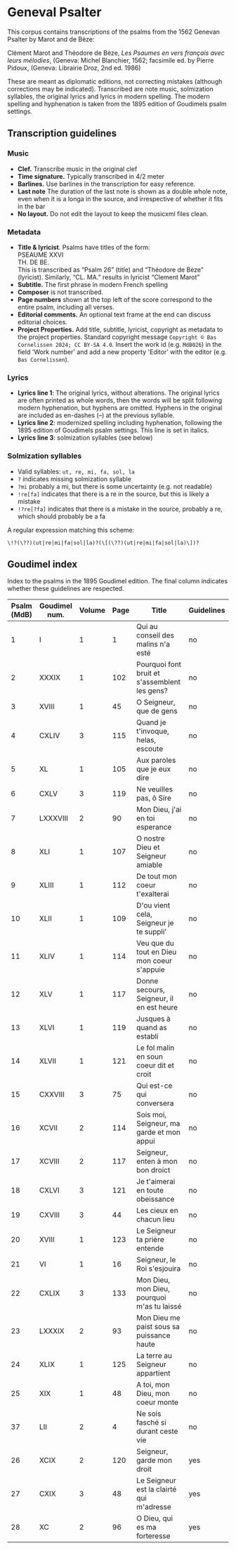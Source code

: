 # Geneval Psalter

This corpus contains transcriptions of the psalms from the 1562 Genevan Psalter by Marot and de Bèze:

Clément Marot and Théodore de Bèze, *Les Psaumes en vers français avec leurs mélodies*, (Geneva: Michel Blanchier, 1562; facsimile ed. by Pierre Pidoux, (Geneva: Librairie Droz, 2nd ed. 1986)

These are meant as diplomatic editions, not correcting mistakes (although corrections may be indicated). Transcribed are note music, solmization syllables, the original lyrics and lyrics in modern spelling. The modern spelling and hyphenation is taken from the 1895 edition of Goudimels psalm settings.

## Transcription guidelines

### Music
- **Clef.** Transcribe music in the original clef
- **Time signature.** Typically transcribed in 4/2 meter
- **Barlines.** Use barlines in the transcription for easy reference.
- **Last note** The duration of the last note is shown as a double whole note, even when it is a longa in the source, and irrespective of whether it fits in the bar
- **No layout.** Do not edit the layout to keep the musicxml files clean.

### Metadata
- **Title & lyricist**. Psalms have titles of the form:  
  PSEAUME XXVI  
	TH. DE BE.  
  This is transcribed as “Psalm 26” (title) and “Théodore de Bèze” (lyricist). Similarly, “CL. MA.” results in lyricist “Clement Marot”
- **Subtitle.** The first phrase in modern French spelling
- **Composer** is not transcribed.
- **Page numbers** shown at the top left of the score correspond to the entire psalm, including all verses.
- **Editorial comments.** An optional text frame at the end can discuss editorial choices.
- **Project Properties.** Add title, subtitle, lyricist, copyright as metadata to the project properties. Standard copyright message `Copyright © Bas Cornelissen 2024; CC BY-SA 4.0`. Insert the work id (e.g. `MdB026`) in the field 'Work number' and add a new property 'Editor' with the editor (e.g. `Bas Cornelissen`).

### Lyrics
- **Lyrics line 1**: The original lyrics, without alterations. The original lyrics are often printed as whole words, then the words will be split following modern hyphenation, but hyphens are omitted. Hyphens in the original are included as en-dashes (–) at the previous syllable.
- **Lyrics line 2**: modernized spelling including hyphenation, following the 1895 edition of Goudimels psalm settings. This line is set in italics.
- **Lyrics line 3**: solmization syllables (see below)

### Solmization syllables

- Valid syllables: `ut, re, mi, fa, sol, la`
- `?` indicates missing solmization syllable
- `?mi` probably a mi, but there is some uncertainty (e.g. not readable)
- `!re[fa]` indicates that there is a re in the source, but this is likely a mistake
- `!?re[?fa]` indicates that there is a mistake in the source, probably a re, which should probably be a fa

A regular expression matching this scheme:

```re
\!?(\??)(ut|re|mi|fa|sol|la)?(\[(\??)(ut|re|mi|fa|sol|la)\])?
```

## Goudimel index

Index to the psalms in the 1895 Goudimel edition.
The final column indicates whether these guidelines are respected.

| Psalm (MdB) | Goudimel num.   | Volume | Page | Title                                         | Guidelines |
| ----------- | --------------- | ------ | ---- | --------------------------------------------- |---|
| 1           | I               | 1      | 1    | Qui au conseil des malins n'a esté            | no |
| 2           | XXXIX           | 1      | 102  | Pourquoi font bruit et s'assemblent les gens? | no |
| 3           | XVIII           | 1      | 45   | O Seigneur, que de gens                       | no |
| 4           | CXLIV           | 3      | 115  | Quand je t'invoque, helas, escoute            | no |
| 5           | XL              | 1      | 105  | Aux paroles que je eux dire                   | no |
| 6           | CXLV            | 3      | 119  | Ne veuilles pas, ô Sire                       | no |
| 7           | LXXXVIII        | 2      | 90   | Mon Dieu, j'ai en toi esperance               | no |
| 8           | XLI             | 1      | 107  | O nostre Dieu et Seigneur amiable             | no |
| 9           | XLIII           | 1      | 112  | De tout mon coeur t'exalterai                 | no |
| 10          | XLII            | 1      | 109  | D'ou vient cela, Seigneur je te suppli'       | no |
| 11          | XLIV            | 1      | 114  | Veu que du tout en Dieu mon coeur s'appuie    | no |
| 12          | XLV             | 1      | 117  | Donne secours, Seigneur, il en est heure      | no |
| 13          | XLVI            | 1      | 119  | Jusques à quand as establi                    | no |
| 14          | XLVII           | 1      | 121  | Le fol malin en soun coeur dit et croit       | no |
| 15          | CXXVIII         | 3      | 75   | Qui est-ce qui conversera                     | no |
| 16          | XCVII           | 2      | 114  | Sois moi, Seigneur, ma garde et mon appui     | no |
| 17          | XCVIII          | 2      | 117  | Seigneur, enten à mon bon droict              | no |
| 18          | CXLVI           | 3      | 121  | Je t'aimerai en toute obeissance              | no |
| 19          | CXVIII          | 3      | 44   | Les cieux en chacun lieu                      | no |
| 20          | XVIII           | 1      | 123  | Le Seigneur ta prière entende                 | no |
| 21          | VI              | 1      | 16   | Seigneur, le Roi s'esjouira                   | no |
| 22          | CXLIX           | 3      | 133  | Mon Dieu, mon Dieu, pourquoi m'as tu laissé   | no |
| 23          | LXXXIX          | 2      | 93   | Mon Dieu me paist sous sa puissance haute     | no |
| 24          | XLIX            | 1      | 125  | La terre au Seigneur appartient               | no |
| 25          | XIX             | 1      | 48   | A toi, mon Dieu, mon coeur monte              | no |
| 37          | LII             | 2      | 4    | Ne sois fasché si durant ceste vie            | no |
| 26          | XCIX            | 2      | 120  | Seigneur, garde mon droit                     | yes |
| 27          | CXIX            | 3      | 48   | Le Seigneur est la clairté qui m'adresse      | yes |
| 28          | XC              | 2      | 96   | O Dieu, qui es ma forteresse                  | yes |